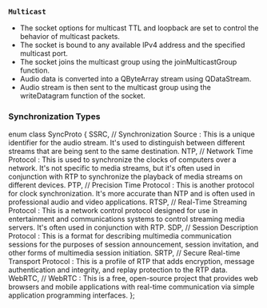 
### `Multicast`

- The socket options for multicast TTL and loopback are set to control the behavior of multicast packets.
- The socket is bound to any available IPv4 address and the specified multicast port.
- The socket joins the multicast group using the joinMulticastGroup function.
- Audio data is converted into a QByteArray stream using QDataStream.
- Audio stream is then sent to the multicast group using the writeDatagram function of the socket. 


### Synchronization Types

enum class SyncProto {
    SSRC,      // Synchronization Source : This is a unique identifier for the audio stream. It's used to distinguish between different streams that are being sent to the same destination.
    NTP,       // Network Time Protocol : This is used to synchronize the clocks of computers over a network. It's not specific to media streams, but it's often used in conjunction with RTP to synchronize the playback of media streams on different devices.
    PTP,       // Precision Time Protocol : This is another protocol for clock synchronization. It's more accurate than NTP and is often used in professional audio and video applications.
    RTSP,      // Real-Time Streaming Protocol : This is a network control protocol designed for use in entertainment and communications systems to control streaming media servers. It's often used in conjunction with RTP.
    SDP,       // Session Description Protocol : This is a format for describing multimedia communication sessions for the purposes of session announcement, session invitation, and other forms of multimedia session initiation.
    SRTP,      // Secure Real-time Transport Protocol : This is a profile of RTP that adds encryption, message authentication and integrity, and replay protection to the RTP data.
    WebRTC,    // WebRTC : This is a free, open-source project that provides web browsers and mobile applications with real-time communication via simple application programming interfaces.
};